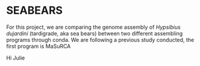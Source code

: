 # SEABEARS

For this project, we are comparing the genome assembly of _Hypsibius dujardini_ (tardigrade, aka sea bears) between two different assembling programs through conda. We are following a previous study conducted, the first program is MaSuRCA

Hi Julie
